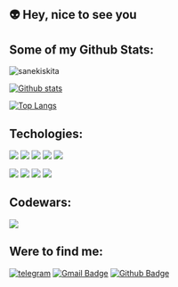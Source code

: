 ## :alien: Hey, nice to see you

## Some of my Github Stats:
<p align=left> <img src=https://komarev.com/ghpvc/?username=sanekiskita alt=sanekiskita /> </p>

[![Github stats](https://github-readme-stats.vercel.app/api?username=sanekiskita&show_icons=true&include_all_commits=true&theme=onedark)](https://github.com/sanekiskita/github-readme-stats)

[![Top Langs](https://github-readme-stats.vercel.app/api/top-langs/?username=sanekiskita&layout=compact&theme=onedark&card_width=445)](https://github.com/sanekiskita/github-readme-stats)


## Techologies:
![](https://img.shields.io/badge/-React.js-61DAFB?logo=react&logoColor=white&style=flat)
![](https://img.shields.io/badge/-JavaScript-F7DF1E?logo=JavaScript&logoColor=white&style=flat)
![](https://img.shields.io/badge/-CSS-1572B6?logo=CSS3&logoColor=white&style=flat)
![](https://img.shields.io/badge/-html-E34F26?logo=html5&logoColor=white&style=flat)
![](https://img.shields.io/badge/-Node.js-339933?logo=Node.js&logoColor=white&style=flat)

![](https://img.shields.io/badge/-Vue.js-4FC08D?logo=Vue.js&logoColor=white&style=flat)
![](https://img.shields.io/badge/-Sass-CC6699?logo=Sass&logoColor=white&style=flat)
![](https://img.shields.io/badge/-Webpack-8DD6F9?logo=Webpack&logoColor=white&style=flat)
![](https://img.shields.io/badge/-Bootstrap-7952B3?logo=Bootstrap&logoColor=white&style=flat)

## Codewars:
<a href="https://www.codewars.com/users/sanekiskita" ><img src="https://www.codewars.com/users/sanekiskita/badges/large"></img></a>
## Were to find me:
[![telegram](https://img.shields.io/badge/-sanek_nyst-26A5E4?style=flat&logo=telegram&logoColor=white&link=https://t.me/sanek_nyst)](https://t.me/sanek_nyst)
[![Gmail Badge](https://img.shields.io/badge/-as1405503@gmail.com-c14438?style=flat&logo=Gmail&logoColor=white&link=mailto:as1405503@gmail.com)](mailto:as1405503@gmail.com) 
[![Github Badge](https://img.shields.io/badge/-sanekiskita-grey?style=flat&logo=github&logoColor=white&link=https://github.com/sanekiskita/)](https://www.github.com/sanekiskita/) 

